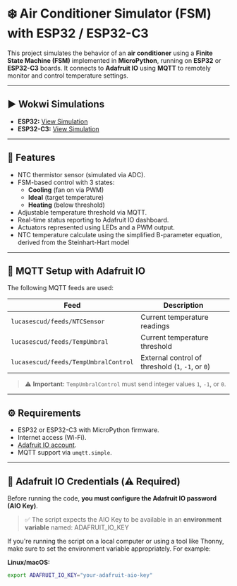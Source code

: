 # ❄️ Air Conditioner Simulator (FSM) with ESP32 / ESP32-C3

This project simulates the behavior of an **air conditioner** using a **Finite State Machine (FSM)** implemented in **MicroPython**, running on **ESP32** or **ESP32-C3** boards. It connects to **Adafruit IO** using **MQTT** to remotely monitor and control temperature settings.

---

## ▶️ Wokwi Simulations

- **ESP32:** [View Simulation](https://wokwi.com/projects/436400312573176833)
- **ESP32-C3:** [View Simulation](https://wokwi.com/projects/436032823973740545)

---

## 🔧 Features

- NTC thermistor sensor (simulated via ADC).
- FSM-based control with 3 states:
  - **Cooling** (fan on via PWM)
  - **Ideal** (target temperature)
  - **Heating** (below threshold)
- Adjustable temperature threshold via MQTT.
- Real-time status reporting to Adafruit IO dashboard.
- Actuators represented using LEDs and a PWM output.
- NTC temperature calculate using the simplified B-parameter equation, derived from the Steinhart-Hart model

---

## 📡 MQTT Setup with Adafruit IO

The following MQTT feeds are used:

| Feed                          | Description                      |
|-------------------------------|----------------------------------|
| `lucasescud/feeds/NTCSensor`         | Current temperature readings     |
| `lucasescud/feeds/TempUmbral`        | Current temperature threshold    |
| `lucasescud/feeds/TempUmbralControl` | External control of threshold (`1`, `-1`, or `0`) |

> ⚠️ **Important:** `TempUmbralControl` must send integer values `1`, `-1`, or `0`.

---

## ⚙️ Requirements

- ESP32 or ESP32-C3 with MicroPython firmware.
- Internet access (Wi-Fi).
- [Adafruit IO account](https://io.adafruit.com/).
- MQTT support via `umqtt.simple`.

---

## 🔐 Adafruit IO Credentials (⚠️ Required)

Before running the code, **you must configure the Adafruit IO password (AIO Key)**.

> ✅ The script expects the AIO Key to be available in an **environment variable** named: ADAFRUIT_IO_KEY
> 
If you're running the script on a local computer or using a tool like Thonny, make sure to set the environment variable appropriately. For example:

**Linux/macOS:**
```bash
export ADAFRUIT_IO_KEY="your-adafruit-aio-key"
```
